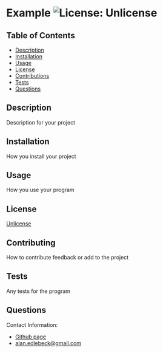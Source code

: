 # Example ![License: Unlicense](https://img.shields.io/badge/license-Unlicense-blue.svg)

  ## Table of Contents
  - [Description](#description)
  - [Installation](#installation)
  - [Usage](#usage)
  - [License](#license)
  - [Contributions](#contributing)
  - [Tests](#tests)
  - [Questions](#questions)

  
  ## Description
  Description for your project
  
  ## Installation
  How you install your project
  
  ## Usage
  How you use your program
  
  ## License
  [Unlicense](http://unlicense.org/)   
    
  
  ## Contributing
  How to contribute feedback or add to the project
  
  ## Tests
  Any tests for the program
  
  ## Questions
  Contact Information:
  - [Github page](https://github.com/edlebeck)
  - alan.edlebeck@gmail.com
